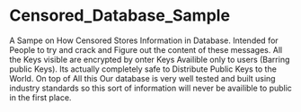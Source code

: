 # Censored_Database_Sample
A Sampe on How Censored Stores Information in Database. 
Intended for People to try and crack and Figure out the content of these messages. 
All the Keys visible are encrypted by onter Keys Availible only to users (Barring public Keys).
Its actually completely safe to Distribute Public Keys to the World.
On top of All this Our database is very well tested and built using industry standards so this sort of information will never be availible to public in the first place.
